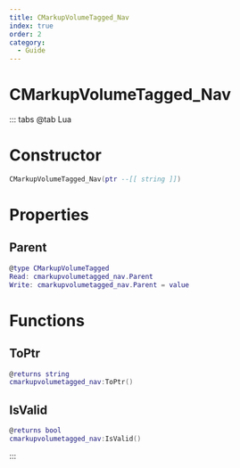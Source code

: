 ```yaml
---
title: CMarkupVolumeTagged_Nav
index: true
order: 2
category:
  - Guide
---
```


# CMarkupVolumeTagged_Nav

::: tabs
@tab Lua
# Constructor
```lua
CMarkupVolumeTagged_Nav(ptr --[[ string ]])
```
# Properties
## Parent 
```lua
@type CMarkupVolumeTagged
Read: cmarkupvolumetagged_nav.Parent
Write: cmarkupvolumetagged_nav.Parent = value
```
# Functions
## ToPtr
```lua
@returns string
cmarkupvolumetagged_nav:ToPtr()
```
## IsValid
```lua
@returns bool
cmarkupvolumetagged_nav:IsValid()
```

:::